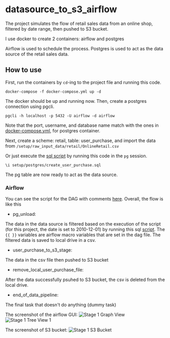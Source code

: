 # datasource_to_s3_airflow
The project simulates the flow of retail sales data from an online shop, filtered by date range, then pushed to S3 bucket.

I use docker to create 2 containers: airflow and postgres

Airflow is used to schedule the process.
Postgres is used to act as the data source of the retail sales data.

## How to use
First, run the containers by `cd`-ing to the project file and running this code.

`docker-compose -f docker-compose.yml up -d`

The docker should be up and running now. Then, create a postgres connection using pgcli.

`pgcli -h localhost -p 5432 -U airflow -d airflow`

Note that the port, username, and database name match with the ones in [docker-compose.yml](datasource_to_s3_airflow/docker-compose.yml), for postgres container.

Next, create a scheme: retail, table: user_purchase, and import the data from `/setup/raw_input_data/retail/OnlineRetail.csv` 

Or just execute the [sql script](datasource_to_s3_airflow/setup/postgres/create_user_purchase.sql) by running this code in the `pg` session.

`\i setup/postgres/create_user_purchase.sql`

The pg table are now ready to act as the data source.

### Airflow
You can see the script for the DAG with comments [here](datasource_to_s3_airflow/dags/user_behaviour.py).
Overall, the flow is like this
- pg_unload:

The data in the data source is filtered based on the execution of the script (for this project, the date is set to 2010-12-01) by running this sql [script](datasource_to_s3_airflow/scripts/sql/filter_unload_user_purchase.sql). The `{{ }}` variables are airflow macro variables that are set in the dag file.
The filtered data is saved to local drive in a csv.

- user_purchase_to_s3_stage:

The data in the csv file then pushed to S3 bucket

- remove_local_user_purchase_file:

After the data successfully psuhed to S3 bucket, the csv is deleted from the local drive.

- end_of_data_pipeline:

The final task that doesn't do anything (dummy task)

The screenshot of the airflow GUI:
![Stage 1 Graph View](https://user-images.githubusercontent.com/47022822/115257772-9c84a780-a15a-11eb-8e9a-dfbc65dc55b7.PNG)
![Stage 1 Tree View 1](https://user-images.githubusercontent.com/47022822/115257815-a60e0f80-a15a-11eb-9c32-f454fe5adb99.PNG)

The screenshot of S3 bucket:
![Stage 1 S3 Bucket](https://user-images.githubusercontent.com/47022822/115257916-baeaa300-a15a-11eb-86c3-e03b2345609b.PNG)



